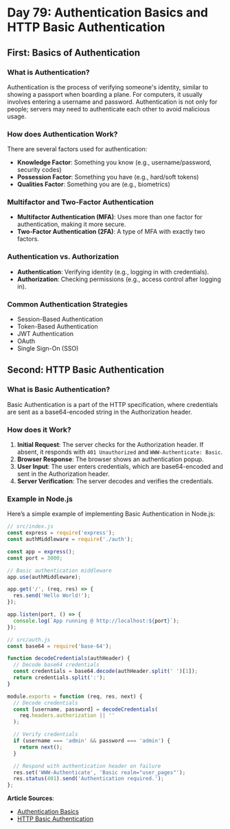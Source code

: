 # Day 79: Authentication Basics and HTTP Basic Authentication

## First: Basics of Authentication

### What is Authentication?
Authentication is the process of verifying someone's identity, similar to showing a passport when boarding a plane. For computers, it usually involves entering a username and password. Authentication is not only for people; servers may need to authenticate each other to avoid malicious usage.

### How does Authentication Work?
There are several factors used for authentication:
- **Knowledge Factor**: Something you know (e.g., username/password, security codes)
- **Possession Factor**: Something you have (e.g., hard/soft tokens)
- **Qualities Factor**: Something you are (e.g., biometrics)

### Multifactor and Two-Factor Authentication
- **Multifactor Authentication (MFA)**: Uses more than one factor for authentication, making it more secure.
- **Two-Factor Authentication (2FA)**: A type of MFA with exactly two factors.

### Authentication vs. Authorization
- **Authentication**: Verifying identity (e.g., logging in with credentials).
- **Authorization**: Checking permissions (e.g., access control after logging in).

### Common Authentication Strategies
- Session-Based Authentication
- Token-Based Authentication
- JWT Authentication
- OAuth
- Single Sign-On (SSO)

## Second: HTTP Basic Authentication

### What is Basic Authentication?
Basic Authentication is a part of the HTTP specification, where credentials are sent as a base64-encoded string in the Authorization header.

### How does it Work?
1. **Initial Request**: The server checks for the Authorization header. If absent, it responds with `401 Unauthorized` and `WWW-Authenticate: Basic`.
2. **Browser Response**: The browser shows an authentication popup.
3. **User Input**: The user enters credentials, which are base64-encoded and sent in the Authorization header.
4. **Server Verification**: The server decodes and verifies the credentials.

### Example in Node.js
Here’s a simple example of implementing Basic Authentication in Node.js:
```javascript
// src/index.js
const express = require('express');
const authMiddleware = require('./auth');

const app = express();
const port = 3000;

// Basic authentication middleware
app.use(authMiddleware);

app.get('/', (req, res) => {
  res.send('Hello World!');
});

app.listen(port, () => {
  console.log(`App running @ http://localhost:${port}`);
});

// src/auth.js
const base64 = require('base-64');

function decodeCredentials(authHeader) {
  // Decode base64 credentials
  const credentials = base64.decode(authHeader.split(' ')[1]);
  return credentials.split(':');
}

module.exports = function (req, res, next) {
  // Decode credentials
  const [username, password] = decodeCredentials(
    req.headers.authorization || ''
  );

  // Verify credentials
  if (username === 'admin' && password === 'admin') {
    return next();
  }

  // Respond with authentication header on failure
  res.set('WWW-Authenticate', 'Basic realm="user_pages"');
  res.status(401).send('Authentication required.');
};
```

**Article Sources**:
- [Authentication Basics](https://roadmap.sh/guides/basics-of-authentication)
- [HTTP Basic Authentication](https://roadmap.sh/guides/http-basic-authentication)